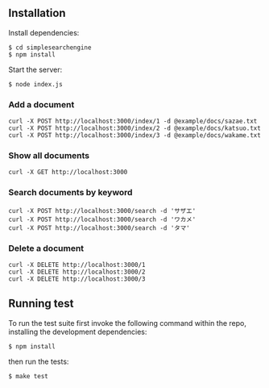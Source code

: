 ## Installation

Install dependencies:

    $ cd simplesearchengine
    $ npm install

Start the server:

    $ node index.js

### Add a document

    curl -X POST http://localhost:3000/index/1 -d @example/docs/sazae.txt
    curl -X POST http://localhost:3000/index/2 -d @example/docs/katsuo.txt
    curl -X POST http://localhost:3000/index/3 -d @example/docs/wakame.txt

### Show all documents

    curl -X GET http://localhost:3000

### Search documents by keyword

    curl -X POST http://localhost:3000/search -d 'サザエ'
    curl -X POST http://localhost:3000/search -d 'ワカメ'
    curl -X POST http://localhost:3000/search -d 'タマ'

### Delete a document

    curl -X DELETE http://localhost:3000/1
    curl -X DELETE http://localhost:3000/2
    curl -X DELETE http://localhost:3000/3

## Running test

To run the test suite first invoke the following command within the repo, installing the development dependencies:

    $ npm install

then run the tests:

    $ make test
